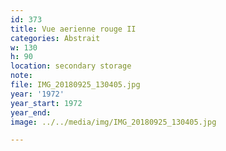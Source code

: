 ```yaml
---
id: 373
title: Vue aerienne rouge II
categories: Abstrait
w: 130
h: 90
location: secondary storage
note:
file: IMG_20180925_130405.jpg
year: '1972'
year_start: 1972
year_end:
image: ../../media/img/IMG_20180925_130405.jpg

---
```

